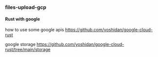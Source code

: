 ### files-upload-gcp

#### Rust with google

how to use some google apis https://github.com/yoshidan/google-cloud-rust

google storage
https://github.com/yoshidan/google-cloud-rust/tree/main/storage
